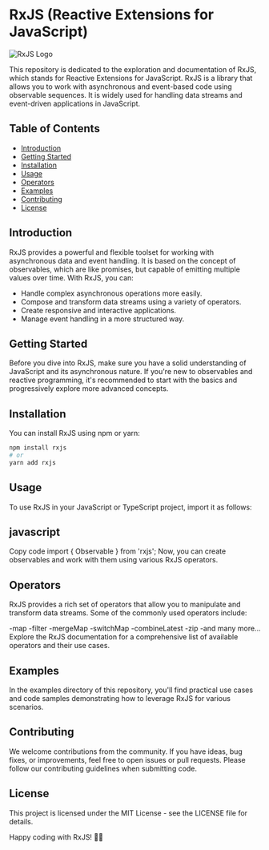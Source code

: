 # RxJS (Reactive Extensions for JavaScript)

![RxJS Logo](https://rxjs.dev/generated/images/marketing/home/Rx_Logo-512-512.png)

This repository is dedicated to the exploration and documentation of RxJS, which stands for Reactive Extensions for JavaScript. RxJS is a library that allows you to work with asynchronous and event-based code using observable sequences. It is widely used for handling data streams and event-driven applications in JavaScript.

## Table of Contents

- [Introduction](#introduction)
- [Getting Started](#getting-started)
- [Installation](#installation)
- [Usage](#usage)
- [Operators](#operators)
- [Examples](#examples)
- [Contributing](#contributing)
- [License](#license)

## Introduction

RxJS provides a powerful and flexible toolset for working with asynchronous data and event handling. It is based on the concept of observables, which are like promises, but capable of emitting multiple values over time. With RxJS, you can:

- Handle complex asynchronous operations more easily.
- Compose and transform data streams using a variety of operators.
- Create responsive and interactive applications.
- Manage event handling in a more structured way.

## Getting Started

Before you dive into RxJS, make sure you have a solid understanding of JavaScript and its asynchronous nature. If you're new to observables and reactive programming, it's recommended to start with the basics and progressively explore more advanced concepts.

## Installation

You can install RxJS using npm or yarn:

```bash
npm install rxjs
# or
yarn add rxjs
```

## Usage

To use RxJS in your JavaScript or TypeScript project, import it as follows:

## javascript

Copy code
import { Observable } from 'rxjs';
Now, you can create observables and work with them using various RxJS operators.

## Operators

RxJS provides a rich set of operators that allow you to manipulate and transform data streams. Some of the commonly used operators include:

-map
-filter
-mergeMap
-switchMap
-combineLatest
-zip
-and many more...
Explore the RxJS documentation for a comprehensive list of available operators and their use cases.

## Examples

In the examples directory of this repository, you'll find practical use cases and code samples demonstrating how to leverage RxJS for various scenarios.

## Contributing

We welcome contributions from the community. If you have ideas, bug fixes, or improvements, feel free to open issues or pull requests. Please follow our contributing guidelines when submitting code.

## License

This project is licensed under the MIT License - see the LICENSE file for details.

Happy coding with RxJS! 🚀🔄
